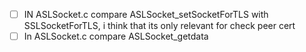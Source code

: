 - [ ] IN ASLSocket.c compare  ASLSocket_setSocketForTLS with SSLSocketForTLS, i think that its only relevant for check peer cert
- [ ] In ASLSocket.c compare ASLSocket_getdata 